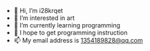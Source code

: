- 👋 Hi, I’m i28krqet
- 👀 I’m interested in art
- 🌱 I’m currently learning programming
- 💞️ I hope to get programming instruction
- 📫 My email address is 1354189828@qq.com

<!---
i28krqet/i28krqet is a ✨ special ✨ repository because its `README.md` (this file) appears on your GitHub profile.
You can click the Preview link to take a look at your changes.
--->

